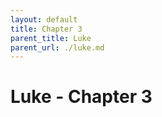 ```yaml
---
layout: default
title: Chapter 3
parent_title: Luke
parent_url: ./luke.md
---
```


# Luke - Chapter 3
